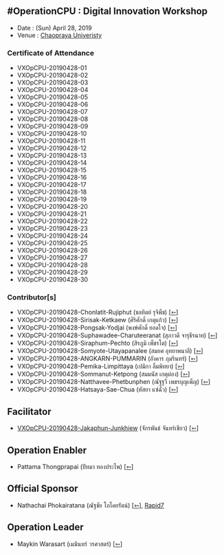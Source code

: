 ## #OperationCPU : Digital Innovation Workshop

+ Date : (Sun) April 28, 2019
+ Venue : [Chaopraya Univeristy](http://www.cpu.ac.th/)

### Certificate of Attendance

+ VXOpCPU-20190428-01
+ VXOpCPU-20190428-02
+ VXOpCPU-20190428-03
+ VXOpCPU-20190428-04
+ VXOpCPU-20190428-05
+ VXOpCPU-20190428-06
+ VXOpCPU-20190428-07
+ VXOpCPU-20190428-08
+ VXOpCPU-20190428-09
+ VXOpCPU-20190428-10
+ VXOpCPU-20190428-11
+ VXOpCPU-20190428-12
+ VXOpCPU-20190428-13
+ VXOpCPU-20190428-14
+ VXOpCPU-20190428-15
+ VXOpCPU-20190428-16
+ VXOpCPU-20190428-17
+ VXOpCPU-20190428-18
+ VXOpCPU-20190428-19
+ VXOpCPU-20190428-20
+ VXOpCPU-20190428-21
+ VXOpCPU-20190428-22
+ VXOpCPU-20190428-23
+ VXOpCPU-20190428-24
+ VXOpCPU-20190428-25
+ VXOpCPU-20190428-26
+ VXOpCPU-20190428-27
+ VXOpCPU-20190428-28
+ VXOpCPU-20190428-29
+ VXOpCPU-20190428-30

### Contributor[s]

+ VXOpCPU-20190428-Chonlatit-Rujiphut (ชลทิตย์ รุจิพืช) [[➳](https://www.facebook.com/Tsunakun27)]
+ VXOpCPU-20190428-Sirisak-Ketkaew (ศิริศักดิ์ เกตุแก้ว) [[➳](https://www.facebook.com/sirisak.k94)]
+ VXOpCPU-20190428-Pongsak-Yodjai (พงษ์ศักดิ์ ยอดใจ) [[➳](https://www.facebook.com/iampongsak)]
+ VXOpCPU-20190428-Suphawadee-Charuteeranat (สุภาวดี จารุธีรนาท) [[➳](https://www.facebook.com/thdeemiss03)]
+ VXOpCPU-20190428-Siraphum-Pechto (สิรภูมิ เพ็ชรโต) [[➳](https://www.facebook.com/SiraphumPechto)]
+ VXOpCPU-20190428-Somyote-Utayapanalee (สมยศ อุทยาพนาลี) [[➳](https://www.facebook.com/yote.utaya)]
+ VXOpCPU-20190428-ANGKARN-PUMMARIN (อังคาร ภุมรินทร์) [[➳](https://www.facebook.com/in8l00p)]
+ VXOpCPU-20190428-Pemika-Limpittaya (เปมิกา ลิ้มพิทยา) [[➳](https://www.facebook.com/tourlek.fisho)]
+ VXOpCPU-20190428-Sommanut-Ketpong (สมมนัส เกตุผ่อง) [[➳](https://www.facebook.com/tong.ketpong)]
+ VXOpCPU-20190428-Natthavee-Phetbunphen (ณัฐฐวี เพชรบุญเพ็ญ) [[➳](https://www.facebook.com/P.Phetbunphen)]
+ VXOpCPU-20190428-Hatsaya-Sae-Chua (หัสยา แซ่ฉั่ว) [[➳](https://www.facebook.com/Note.Hatsaya)]

## Facilitator
+ [VXOpCPU-20190428-Jakaphun-Junkhiew](/OperationCPU/VXOpCPU-20190428-Jakaphun-Junkhiew.pdf) (จักรพันธ์ จันทร์เขียว) [[➳](https://www.facebook.com/Jojo.just.go)]

## Operation Enabler
+ Pattama Thongprapai (ปัทมา ทองประไพ) [[➳](https://www.facebook.com/pattama.thongprapai)]

## Official Sponsor
+ Nathachai Phokairatana (ณัฐชัย โภไคยรัตน์) [[➳](https://www.facebook.com/mobiuz.pw)], [Rapid7](https://www.rapid7.com/)

## Operation Leader
+ Maykin Warasart (เมฆินทร์ วรศาสตร์) [[➳](http://mk.in.th)]

